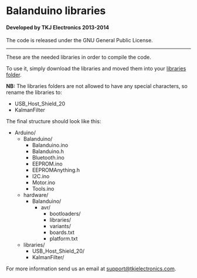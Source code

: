 # Balanduino libraries
#### Developed by TKJ Electronics 2013-2014

The code is released under the GNU General Public License.
_________

These are the needed libraries in order to compile the code.

To use it, simply download the libraries and moved them into your [libraries folder](http://arduino.cc/en/Guide/Libraries).

__NB:__ The libraries folders are not allowed to have any special characters, so rename the libraries to:

* USB\_Host\_Shield\_20
* KalmanFilter

The final structure should look like this:

* Arduino/
	* Balanduino/
		* Balanduino.ino
		* Balanduino.h
		* Bluetooth.ino
		* EEPROM.ino
		* EEPROMAnything.h
		* I2C.ino
		* Motor.ino
		* Tools.ino
	* hardware/
		* Balanduino/
			* avr/
				* bootloaders/
				* libraries/
				* variants/
				* boards.txt
				* platform.txt
	* libraries/
		* USB\_Host\_Shield\_20/
		* KalmanFilter/

For more information send us an email at <support@tkjelectronics.com>.